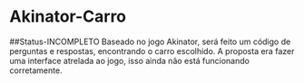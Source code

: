 # Akinator-Carro

##Status-INCOMPLETO
Baseado no jogo Akinator, será feito um código de perguntas e respostas, encontrando o carro escolhido.
A proposta era fazer uma interface atrelada ao jogo, isso ainda não está funcionando corretamente.
